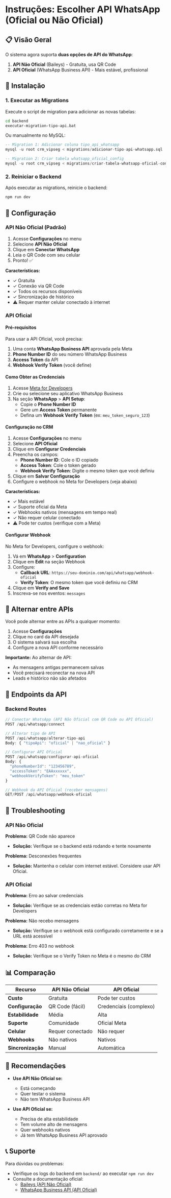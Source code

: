 # Instruções: Escolher API WhatsApp (Oficial ou Não Oficial)

## 📋 Visão Geral

O sistema agora suporta **duas opções de API do WhatsApp**:

1. **API Não Oficial** (Baileys) - Gratuita, usa QR Code
2. **API Oficial** (WhatsApp Business API) - Mais estável, profissional

## 🚀 Instalação

### 1. Executar as Migrations

Execute o script de migration para adicionar as novas tabelas:

```bash
cd backend
executar-migration-tipo-api.bat
```

Ou manualmente no MySQL:

```sql
-- Migration 1: Adicionar coluna tipo_api_whatsapp
mysql -u root crm_vipseg < migrations/adicionar-tipo-api-whatsapp.sql

-- Migration 2: Criar tabela whatsapp_oficial_config
mysql -u root crm_vipseg < migrations/criar-tabela-whatsapp-oficial-config.sql
```

### 2. Reiniciar o Backend

Após executar as migrations, reinicie o backend:

```bash
npm run dev
```

## 🔧 Configuração

### API Não Oficial (Padrão)

1. Acesse **Configurações** no menu
2. Selecione **API Não Oficial**
3. Clique em **Conectar WhatsApp**
4. Leia o QR Code com seu celular
5. Pronto! ✅

**Características:**
- ✓ Gratuita
- ✓ Conexão via QR Code
- ✓ Todos os recursos disponíveis
- ✓ Sincronização de histórico
- ⚠️ Requer manter celular conectado à internet

### API Oficial

#### Pré-requisitos

Para usar a API Oficial, você precisa:

1. Uma conta **WhatsApp Business API** aprovada pela Meta
2. **Phone Number ID** do seu número WhatsApp Business
3. **Access Token** da API
4. **Webhook Verify Token** (você define)

#### Como Obter as Credenciais

1. Acesse [Meta for Developers](https://developers.facebook.com/)
2. Crie ou selecione seu aplicativo WhatsApp Business
3. Na seção **WhatsApp** > **API Setup**:
   - Copie o **Phone Number ID**
   - Gere um **Access Token** permanente
   - Defina um **Webhook Verify Token** (ex: `meu_token_seguro_123`)

#### Configuração no CRM

1. Acesse **Configurações** no menu
2. Selecione **API Oficial**
3. Clique em **Configurar Credenciais**
4. Preencha os campos:
   - **Phone Number ID**: Cole o ID copiado
   - **Access Token**: Cole o token gerado
   - **Webhook Verify Token**: Digite o mesmo token que você definiu
5. Clique em **Salvar Configuração**
6. Configure o webhook no Meta for Developers (veja abaixo)

**Características:**
- ✓ Mais estável
- ✓ Suporte oficial da Meta
- ✓ Webhooks nativos (mensagens em tempo real)
- ✓ Não requer celular conectado
- ⚠️ Pode ter custos (verifique com a Meta)

#### Configurar Webhook

No Meta for Developers, configure o webhook:

1. Vá em **WhatsApp** > **Configuration**
2. Clique em **Edit** na seção Webhook
3. Configure:
   - **Callback URL**: `https://seu-dominio.com/api/whatsapp/webhook-oficial`
   - **Verify Token**: O mesmo token que você definiu no CRM
4. Clique em **Verify and Save**
5. Inscreva-se nos eventos: `messages`

## 🔄 Alternar entre APIs

Você pode alternar entre as APIs a qualquer momento:

1. Acesse **Configurações**
2. Clique no card da API desejada
3. O sistema salvará sua escolha
4. Configure a nova API conforme necessário

**Importante:** Ao alternar de API:
- As mensagens antigas permanecem salvas
- Você precisará reconectar na nova API
- Leads e histórico não são afetados

## 📡 Endpoints da API

### Backend Routes

```typescript
// Conectar WhatsApp (API Não Oficial com QR Code ou API Oficial)
POST /api/whatsapp/connect

// Alterar tipo de API
POST /api/whatsapp/alterar-tipo-api
Body: { "tipoApi": "oficial" | "nao_oficial" }

// Configurar API Oficial
POST /api/whatsapp/configurar-api-oficial
Body: {
  "phoneNumberId": "123456789",
  "accessToken": "EAAxxxxxx",
  "webhookVerifyToken": "meu_token"
}

// Webhook da API Oficial (receber mensagens)
GET/POST /api/whatsapp/webhook-oficial
```

## 🐛 Troubleshooting

### API Não Oficial

**Problema:** QR Code não aparece
- **Solução:** Verifique se o backend está rodando e tente novamente

**Problema:** Desconexões frequentes
- **Solução:** Mantenha o celular com internet estável. Considere usar API Oficial.

### API Oficial

**Problema:** Erro ao salvar credenciais
- **Solução:** Verifique se as credenciais estão corretas no Meta for Developers

**Problema:** Não recebo mensagens
- **Solução:** Verifique se o webhook está configurado corretamente e se a URL está acessível

**Problema:** Erro 403 no webhook
- **Solução:** Verifique se o Verify Token no Meta é o mesmo do CRM

## 📊 Comparação

| Recurso | API Não Oficial | API Oficial |
|---------|----------------|-------------|
| **Custo** | Gratuita | Pode ter custos |
| **Configuração** | QR Code (fácil) | Credenciais (complexo) |
| **Estabilidade** | Média | Alta |
| **Suporte** | Comunidade | Oficial Meta |
| **Celular** | Requer conectado | Não requer |
| **Webhooks** | Não nativos | Nativos |
| **Sincronização** | Manual | Automática |

## 🎯 Recomendações

- **Use API Não Oficial se:**
  - Está começando
  - Quer testar o sistema
  - Não tem WhatsApp Business API

- **Use API Oficial se:**
  - Precisa de alta estabilidade
  - Tem volume alto de mensagens
  - Quer webhooks nativos
  - Já tem WhatsApp Business API aprovado

## 📞 Suporte

Para dúvidas ou problemas:
- Verifique os logs do backend em `backend/` ao executar `npm run dev`
- Consulte a documentação oficial:
  - [Baileys (API Não Oficial)](https://github.com/WhiskeySockets/Baileys)
  - [WhatsApp Business API (API Oficial)](https://developers.facebook.com/docs/whatsapp)
